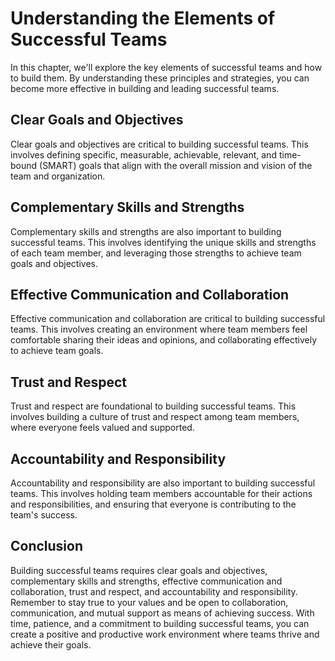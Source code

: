 Understanding the Elements of Successful Teams
====================================================================================

In this chapter, we'll explore the key elements of successful teams and how to build them. By understanding these principles and strategies, you can become more effective in building and leading successful teams.

Clear Goals and Objectives
--------------------------

Clear goals and objectives are critical to building successful teams. This involves defining specific, measurable, achievable, relevant, and time-bound (SMART) goals that align with the overall mission and vision of the team and organization.

Complementary Skills and Strengths
----------------------------------

Complementary skills and strengths are also important to building successful teams. This involves identifying the unique skills and strengths of each team member, and leveraging those strengths to achieve team goals and objectives.

Effective Communication and Collaboration
-----------------------------------------

Effective communication and collaboration are critical to building successful teams. This involves creating an environment where team members feel comfortable sharing their ideas and opinions, and collaborating effectively to achieve team goals.

Trust and Respect
-----------------

Trust and respect are foundational to building successful teams. This involves building a culture of trust and respect among team members, where everyone feels valued and supported.

Accountability and Responsibility
---------------------------------

Accountability and responsibility are also important to building successful teams. This involves holding team members accountable for their actions and responsibilities, and ensuring that everyone is contributing to the team's success.

Conclusion
----------

Building successful teams requires clear goals and objectives, complementary skills and strengths, effective communication and collaboration, trust and respect, and accountability and responsibility. Remember to stay true to your values and be open to collaboration, communication, and mutual support as means of achieving success. With time, patience, and a commitment to building successful teams, you can create a positive and productive work environment where teams thrive and achieve their goals.



